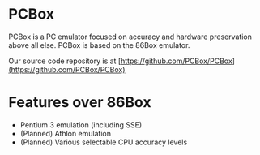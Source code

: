 PCBox
=====

PCBox is a PC emulator focused on accuracy and hardware preservation above all else.
PCBox is based on the 86Box emulator.

Our source code repository is at [https://github.com/PCBox/PCBox](https://github.com/PCBox/PCBox)

Features over 86Box
===================
- Pentium 3 emulation (including SSE)
- (Planned) Athlon emulation
- (Planned) Various selectable CPU accuracy levels
